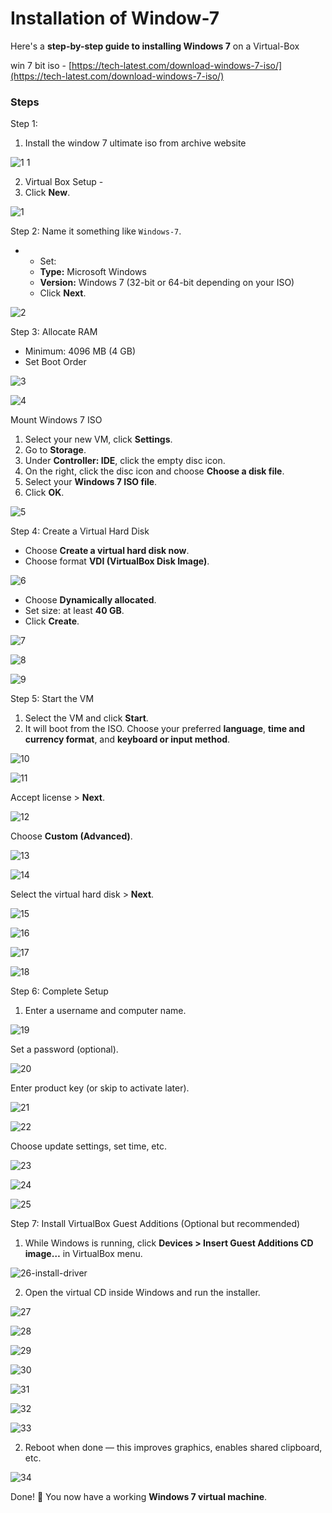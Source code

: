 
# Installation of Window-7

Here's a **step-by-step guide to installing Windows 7** on a Virtual-Box

win 7  bit iso - [https://tech-latest.com/download-windows-7-iso/](https://tech-latest.com/download-windows-7-iso/)

### Steps 

Step 1:
1. Install the window 7 ultimate iso from archive website 

![1 1](https://github.com/user-attachments/assets/87f16d6a-862f-4007-9cf8-c41fca3b4b57)

2. Virtual Box Setup -
3. Click **New**.

![1](https://github.com/user-attachments/assets/048c3a67-a68f-4c23-905b-6d0177ff718b)

Step 2:  Name it something like `Windows-7`.
  - - Set:
    - **Type:** Microsoft Windows
    - **Version:** Windows 7 (32-bit or 64-bit depending on your ISO)
    - Click **Next**.

![2](https://github.com/user-attachments/assets/f4e52604-4ae0-444d-968e-52f6e54b490d)

Step 3: Allocate RAM
- Minimum: 4096 MB (4 GB) 
- Set Boot Order 

![3](https://github.com/user-attachments/assets/7a504212-d7ab-4e83-8bce-43e2a563b690)

![4](https://github.com/user-attachments/assets/450b9ae2-f472-4463-bf7a-8d0c71c31b3b)

Mount Windows 7 ISO
1. Select your new VM, click **Settings**. 
2. Go to **Storage**.
3. Under **Controller: IDE**, click the empty disc icon.
4. On the right, click the disc icon and choose **Choose a disk file**.
5. Select your **Windows 7 ISO file**.
6. Click **OK**.

![5](https://github.com/user-attachments/assets/acda4436-c631-4728-870e-1f9e44ab839b)

Step 4: Create a Virtual Hard Disk
- Choose **Create a virtual hard disk now**.
-  Choose format **VDI (VirtualBox Disk Image)**.

![6](https://github.com/user-attachments/assets/2660038b-5940-4184-ae3a-701b933a9ef4)

- Choose **Dynamically allocated**.
-  Set size: at least **40 GB**.
-  Click **Create**.

![7](https://github.com/user-attachments/assets/c5506ec2-fdb2-48ba-b76b-7bd8777bfe66)

![8](https://github.com/user-attachments/assets/686a1c20-5fd3-460d-81b9-5cee72775b31)

![9](https://github.com/user-attachments/assets/9c1dbb6c-be7a-4d62-afae-47b674a654f3)

 Step 5: Start the VM
1. Select the VM and click **Start**.
2. It will boot from the ISO.
Choose your preferred **language**, **time and currency format**, and **keyboard or input method**.

![10](https://github.com/user-attachments/assets/6568ad15-a812-4b56-aeb1-0b22427e8c11)

![11](https://github.com/user-attachments/assets/08318703-96a7-4ca6-8756-225693be9ea6)

Accept license > **Next**.

![12](https://github.com/user-attachments/assets/31c9f79b-c4ad-4ce9-a92e-bcce053031ea)

Choose **Custom (Advanced)**.

![13](https://github.com/user-attachments/assets/fc7c1fa9-d4c7-48c5-8e56-c8c81c53c0b5)

![14](https://github.com/user-attachments/assets/27aad58d-f7e8-40e6-a7fa-a64102c48ef2)

Select the virtual hard disk > **Next**.

![15](https://github.com/user-attachments/assets/f40f3435-dc34-4b52-a3bd-0f7dedbd792b)

![16](https://github.com/user-attachments/assets/40f73190-73d0-4d7d-9faa-9d25a49f183a)

![17](https://github.com/user-attachments/assets/05876511-e9b3-4f25-8e9d-4885ab9b5867)

![18](https://github.com/user-attachments/assets/0e22214d-c391-4a43-99b4-89baf38779a3)

Step 6: Complete Setup
1. Enter a username and computer name.

![19](https://github.com/user-attachments/assets/b05aaa15-f38a-41a5-957f-ab7c19a80220)


Set a password (optional).

![20](https://github.com/user-attachments/assets/e59db9c1-3654-4b76-8ddd-683945b0b2a8)

Enter product key (or skip to activate later).

![21](https://github.com/user-attachments/assets/d01e780d-b780-4c2e-9295-9f9a27310ba0)

![22](https://github.com/user-attachments/assets/05869df4-086f-4ebf-b9fc-087cfa1fcfa4)

Choose update settings, set time, etc.

![23](https://github.com/user-attachments/assets/cb233034-9c97-492c-871b-754bb90dc618)

![24](https://github.com/user-attachments/assets/2b0091a6-50ad-403a-b1a7-c26b84e38e8e)

![25](https://github.com/user-attachments/assets/0992086c-dc23-4e91-9643-ea3dd601425a)

 Step 7: Install VirtualBox Guest Additions (Optional but recommended)
1. While Windows is running, click **Devices > Insert Guest Additions CD image…** in VirtualBox menu.

![26-install-driver](https://github.com/user-attachments/assets/aea53ecb-e271-4f8d-a86c-224425915043)

2. Open the virtual CD inside Windows and run the installer.   

![27](https://github.com/user-attachments/assets/ae392a70-7261-48b7-b8d5-6777539d0155)

![28](https://github.com/user-attachments/assets/f285b359-1483-4593-8982-a37d217e6c16)

![29](https://github.com/user-attachments/assets/f5aa796b-46f9-4b77-ba87-8ce8bc5452dc)

![30](https://github.com/user-attachments/assets/59347abb-6fcc-4435-9b47-ca42a760b1fb)

![31](https://github.com/user-attachments/assets/efb37330-f2b7-478d-94b5-3d01f17b0f07)

![32](https://github.com/user-attachments/assets/b4a12ce8-2146-4cd3-b9b5-2304b544b278)

![33](https://github.com/user-attachments/assets/7616e658-f101-4ace-b964-f4ebe1d836cf)

2. Reboot when done — this improves graphics, enables shared clipboard, etc.

![34](https://github.com/user-attachments/assets/8fdf7bc1-b8c5-458f-9890-90441080994c)

Done! 🎉 You now have a working **Windows 7 virtual machine**.
